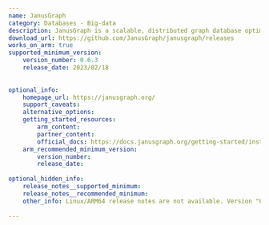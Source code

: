 ```yaml
---
name: JanusGraph
category: Databases - Big-data
description: JanusGraph is a scalable, distributed graph database optimized for storing and querying large-scale graph data structures.
download_url: https://github.com/JanusGraph/janusgraph/releases
works_on_arm: true
supported_minimum_version:
    version_number: 0.6.3
    release_date: 2023/02/18
 
 
optional_info:
    homepage_url: https://janusgraph.org/
    support_caveats:
    alternative_options:
    getting_started_resources:
        arm_content:
        partner_content:
        official_docs: https://docs.janusgraph.org/getting-started/installation/
    arm_recommended_minimum_version:
        version_number:
        release_date:
 
optional_hidden_info:
    release_notes__supported_minimum:
    release_notes__recommended_minimum:
    other_info: Linux/ARM64 release notes are not available. Version "0.6.3" has been successfully installed and tested on the Neoverse N1, prior versions are failing to run.
 
---
```

